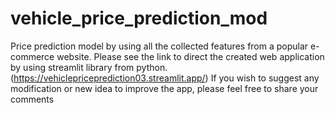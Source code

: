 # vehicle_price_prediction_mod
Price prediction model by using all the collected features from a popular e-commerce website. 
 Please see the link to direct the created web application by using streamlit library from python.  
 (https://vehiclepriceprediction03.streamlit.app/)
 If you wish to suggest any modification or new idea to improve the app, please feel free to share your comments
